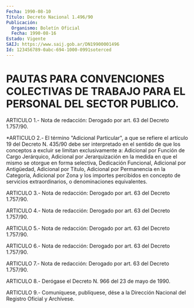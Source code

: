 ```yaml
---
Fecha: 1990-08-10
Título: Decreto Nacional 1.496/90
Publicación:
  Organismo: Boletín Oficial
  Fecha: 1990-08-16
Estado: Vigente
SAIJ: https://www.saij.gob.ar/DN19900001496
Id: 123456789-0abc-694-1000-0991soterced
---
```

# PAUTAS PARA CONVENCIONES COLECTIVAS DE TRABAJO PARA EL PERSONAL DEL SECTOR PUBLICO.

<a id="1"></a>
ARTICULO  1.-  Nota de redacción:  Derogado por art. 63 del Decreto 1.757/90.

<a id="2"></a>
*ARTICULO  2.-  El  término  "Adicional  Particular", a que se refiere el artículo 19 del Decreto N. 435/90 debe  ser interpretado en el sentido de que los conceptos a excluir se limitan exclusivamente  a:  Adicional  por  Función  de  Cargo  Jerárquico, Adicional  por  Jerarquización  en  la  medida  en que el mismo  se otorgue  en  forma selectiva, Dedicación Funcional,  Adicional  por Antigüedad, Adicional  por Título,  Adicional por Permanencia en la Categoría,  Adicional  por   Zona  y  los  importes  percibidos  en concepto de servicios extraordinarios, o denominaciones equivalentes.

<a id="3"></a>
ARTICULO  3.-  Nota de redacción:  Derogado por art. 63 del Decreto 1.757/90.

<a id="4"></a>
ARTICULO  4.-  Nota de redacción:  Derogado por art. 63 del Decreto 1.757/90.

<a id="5"></a>
ARTICULO  5.- Nota de redacción:  Derogado por art. 63 del Decreto 1.757/90.

<a id="6"></a>
ARTICULO  6.-  Nota de redacción:  Derogado por art. 63 del Decreto 1.757/90.

<a id="7"></a>
ARTICULO  7.-  Nota de redacción:  Derogado por art. 63 del Decreto 1.757/90.

<a id="8"></a>
ARTICULO 8.- Derógase el Decreto N. 966 del 23 de mayo de 1990.

<a id="9"></a>
ARTICULO  9.-  Comuníquese,  publíquese,  dése  a la Dirección Nacional del Registro Oficial y Archívese.